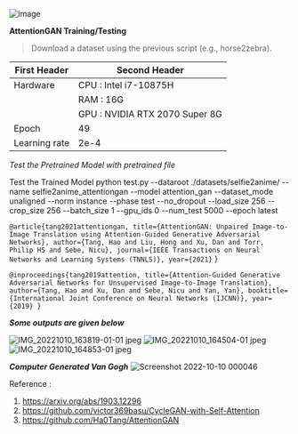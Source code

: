 ![image](https://user-images.githubusercontent.com/66905164/194865584-2ce822ce-2389-4397-abe3-b41347af21e8.png)

**AttentionGAN Training/Testing**
> Download a dataset using the previous script (e.g., horse2zebra).


| First Header  | Second Header |
| ------------- | ------------- |
|Hardware  | CPU : Intel i7-10875H 
|         |RAM : 16G| 
|          |GPU : NVIDIA RTX 2070 Super 8G|
| Epoch | 49  |
| Learning rate | 2e-4



*Test the Pretrained Model with pretrained file*




Test the Trained Model
python test.py --dataroot ./datasets/selfie2anime/ --name selfie2anime_attentiongan --model attention_gan --dataset_mode unaligned --norm instance --phase test --no_dropout --load_size 256 --crop_size 256 --batch_size 1 --gpu_ids 0 --num_test 5000 --epoch latest



` @article{tang2021attentiongan,
  title={AttentionGAN: Unpaired Image-to-Image Translation using Attention-Guided Generative Adversarial Networks},
  author={Tang, Hao and Liu, Hong and Xu, Dan and Torr, Philip HS and Sebe, Nicu},
  journal={IEEE Transactions on Neural Networks and Learning Systems (TNNLS)},
  year={2021} `
}

`@inproceedings{tang2019attention,
  title={Attention-Guided Generative Adversarial Networks for Unsupervised Image-to-Image Translation},
  author={Tang, Hao and Xu, Dan and Sebe, Nicu and Yan, Yan},
  booktitle={International Joint Conference on Neural Networks (IJCNN)},
  year={2019}
}`


***Some outputs are given below***

![IMG_20221010_163819-01-01 jpeg](https://user-images.githubusercontent.com/66905164/194865016-e8908521-2af5-412b-8ca5-8a9be0f6725f.jpg)
![IMG_20221010_164504-01 jpeg](https://user-images.githubusercontent.com/66905164/194865031-db5fb217-1d2f-453b-84d2-05a9f5956708.jpg)
![IMG_20221010_164853-01 jpeg](https://user-images.githubusercontent.com/66905164/194865041-7841a7f3-95d2-47d3-b9fb-6aacd66cfae9.jpg)

***Computer Generated Van Gogh***
![Screenshot 2022-10-10 000046](https://user-images.githubusercontent.com/66905164/194805425-e80a9bf9-ecdf-4d3f-8e8b-b5db249e7a8e.png)


Reference :
1. https://arxiv.org/abs/1903.12296
2. https://github.com/victor369basu/CycleGAN-with-Self-Attention
3. https://github.com/Ha0Tang/AttentionGAN


